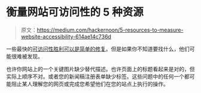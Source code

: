 # 衡量网站可访问性的 5 种资源

> 原文：<https://medium.com/hackernoon/5-resources-to-measure-website-accessibility-614ae14c736d>

一些最快的[可访问性胜利可以是简单的修复](https://www.mediacurrent.com/blog/easy-ways-make-your-website-more-accessible/)。但是如果你不知道要找什么，他们可能很难被发现。

也许你网站上的一个关键图片缺少替代描述。也许页面上的标题看起来是对的，但实际上顺序不对。或者您的新闻稿注册表单缺少标签。这些问题中的任何一个都可能阻止某人理解您的网页或完成您希望他们在您的站点上执行的操作。